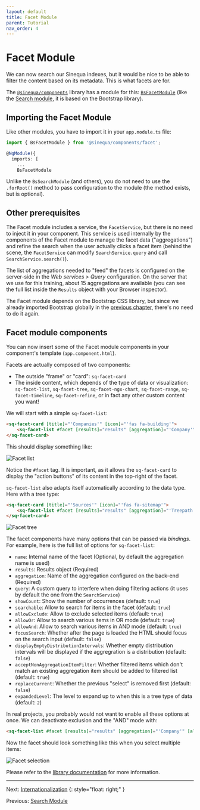 ```yaml
---
layout: default
title: Facet Module
parent: Tutorial
nav_order: 4
---
```


# Facet Module

We can now search our Sinequa indexes, but it would be nice to be able to filter the content based on its metadata. This is what facets are for.

The [`@sinequa/components`]({{site.baseurl}}libraries/components/components.html) library has a module for this: [`BsFacetModule`]({{site.baseurl}}libraries/components/facet.html) (like the [Search module]({{site.baseurl}}libraries/components/search.html), it is based on the Bootstrap library).

## Importing the Facet Module

Like other modules, you have to import it in your `app.module.ts` file:

```ts
import { BsFacetModule } from '@sinequa/components/facet';

@NgModule({
  imports: [
    ...
    BsFacetModule
```

Unlike the `BsSearchModule` (and others), you do not need to use the `.forRoot()` method to pass configuration to the module (the method exists, but is optional).

## Other prerequisites

The Facet module includes a service, the `FacetService`, but there is no need to inject it in your component. This service is used internally by the components of the Facet module to manage the facet data ("aggregations") and refine the search when the user actually clicks a facet item (behind the scene, the `FacetService` can modify `SearchService.query` and call `SearchService.search()`).

The list of aggregations needed to "feed" the facets is configured on the server-side in the *Web services > Query* configuration. On the server that we use for this training, about 15 aggregations are available (you can see the full list inside the `Results` object with your Browser inspector).

The Facet module depends on the Bootstrap CSS library, but since we already imported Bootstrap globally in the [previous chapter](search-module.html#importing-bootstrap), there's no need to do it again.

## Facet module components

You can now insert some of the Facet module components in your component's template (`app.component.html`).

Facets are actually composed of two components:

- The outside "frame" or "card": `sq-facet-card`
- The inside content, which depends of the type of data or visualization: `sq-facet-list`, `sq-facet-tree`, `sq-facet-ngx-chart`, `sq-facet-range`, `sq-facet-timeline`, `sq-facet-refine`, or in fact any other custom content you want!

We will start with a simple `sq-facet-list`:

```html
<sq-facet-card [title]="'Companies'" [icon]="'fas fa-building'">
    <sq-facet-list #facet [results]="results" [aggregation]="'Company'"></sq-facet-list>
</sq-facet-card>
```

This should display something like:

![Facet list]({{site.baseurl}}assets/tutorial/facet-list.png)

Notice the `#facet` tag. It is important, as it allows the `sq-facet-card` to display the "action buttons" of its content in the top-right of the facet.

`sq-facet-list` also adapts itself automatically according to the data type. Here with a tree type:

```html
<sq-facet-card [title]="'Sources'" [icon]="'fas fa-sitemap'">
    <sq-facet-list #facet [results]="results" [aggregation]="'Treepath'"></sq-facet-list>
</sq-facet-card>
```

![Facet tree]({{site.baseurl}}assets/tutorial/facet-list-tree.png)

The facet components have many options that can be passed via *bindings*. For example, here is the full list of options for `sq-facet-list`:

- `name`: Internal name of the facet (Optional, by default the aggregation name is used)
- `results`: Results object (Required)
- `aggregation`: Name of the aggregation configured on the back-end (Required)
- `query`: A custom query to interfere when doing filtering actions (it uses by default the one from the `SearchService`)
- `showCount`: Show the number of occurrences (default: `true`)
- `searchable`: Allow to search for items in the facet (default: `true`)
- `allowExclude`: Allow to exclude selected items (default: `true`)
- `allowOr`: Allow to search various items in OR mode (default: `true`)
- `allowAnd`: Allow to search various items in AND mode (default: `true`)
- `focusSearch`: Whether after the page is loaded the HTML should focus on the search input (default: `false`)
- `displayEmptyDistributionIntervals`: Whether empty distribution intervals will be displayed if the aggregration is a distribution (default: `false`)
- `acceptNonAggregationItemFilter`: Whether filtered items which don't match an existing aggregation item should be added to filtered list (default: `true`)
- `replaceCurrent`: Whether the previous "select" is removed first (default: `false`)
- `expandedLevel`: The level to expand up to when this is a tree type of data (default: `2`)

In real projects, you probably would not want to enable all these options at once. We can deactivate exclusion and the "AND" mode with:

```html
<sq-facet-list #facet [results]="results" [aggregation]="'Company'" [allowExclude]="false" [allowAnd]="false"></sq-facet-list>
```

Now the facet should look something like this when you select multiple items:

![Facet selection]({{site.baseurl}}assets/tutorial/facet-selection.png)

Please refer to the [library documentation]({{site.baseurl}}libraries/components/facet.html) for more information.

---

Next: [Internationalization](intl.html)
{: style="float: right;" }

Previous: [Search Module](search-module.html)